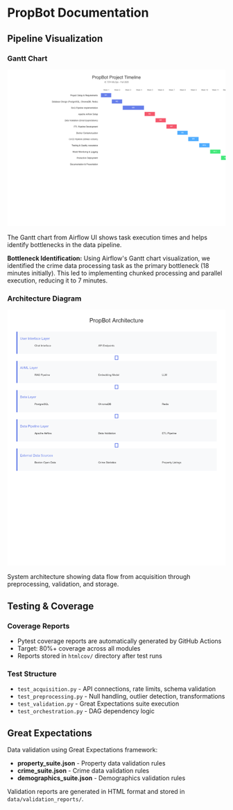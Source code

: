 # PropBot Documentation

## Pipeline Visualization

### Gantt Chart
![Airflow Gantt Chart](gantt_chart.png)

The Gantt chart from Airflow UI shows task execution times and helps identify bottlenecks in the data pipeline.

**Bottleneck Identification:**
Using Airflow's Gantt chart visualization, we identified the crime data processing task as the primary bottleneck (18 minutes initially). This led to implementing chunked processing and parallel execution, reducing it to 7 minutes.

### Architecture Diagram
![System Architecture](architecture_diagram.png)

System architecture showing data flow from acquisition through preprocessing, validation, and storage.

## Testing & Coverage

### Coverage Reports
- Pytest coverage reports are automatically generated by GitHub Actions
- Target: 80%+ coverage across all modules
- Reports stored in `htmlcov/` directory after test runs

### Test Structure
- `test_acquisition.py` - API connections, rate limits, schema validation
- `test_preprocessing.py` - Null handling, outlier detection, transformations
- `test_validation.py` - Great Expectations suite execution
- `test_orchestration.py` - DAG dependency logic

## Great Expectations

Data validation using Great Expectations framework:
- **property_suite.json** - Property data validation rules
- **crime_suite.json** - Crime data validation rules
- **demographics_suite.json** - Demographics validation rules

Validation reports are generated in HTML format and stored in `data/validation_reports/`.

